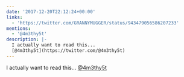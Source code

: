 ```yaml
---
date: '2017-12-20T22:12:24+00:00'
links:
  - 'https://twitter.com/GRANNYMUGGER/status/943479056586207233'
mentions:
  - '@4m3thy5t'
description: |-
  I actually want to read this...
  [@4m3thy5t](https://twitter.com/@4m3thy5t)
---
```

I actually want to read this...
[@4m3thy5t](https://twitter.com/@4m3thy5t) 
